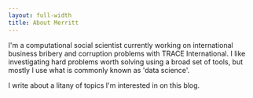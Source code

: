 ```yaml
---
layout: full-width
title: About Merritt
---
```


I'm a computational social scientist currently working on international business bribery and corruption problems with TRACE International. I like investigating hard problems worth solving using a broad set of tools, but mostly I use what is commonly known as 'data science'. 

I write about a litany of topics I'm interested in on this blog.

